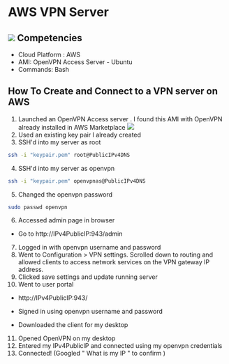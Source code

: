 # AWS VPN Server
![](https://openvpn.net/wp-content/uploads/clientUI-login.png)
Competencies
-------

- Cloud Platform : AWS 
- AMI: OpenVPN Access Server - Ubuntu 
- Commands: Bash 

How To Create and Connect to a VPN server on AWS
-----------

1. Launched an OpenVPN Access server . I found this AMI with OpenVPN already installed in AWS Marketplace ![](https://openvpn.net/wp-content/uploads/vpn_server_resources/byol-ami.png)
2. Used an existing key pair I already created  
3. SSH'd into my server as root 
```bash
ssh -i "keypair.pem" root@PublicIPv4DNS 
```
4. SSH'd into my server as openvpn 
```bash
ssh -i "keypair.pem" openvpnas@PublicIPv4DNS
```
5. Changed the openvpn password 
```bash
sudo passwd openvpn 
```
6. Accessed admin page in browser 
  - Go to http://IPv4PublicIP:943/admin 
7. Logged in with openvpn username and password 
8. Went to Configuration > VPN settings. Scrolled down to routing and allowed clients to access network services on the VPN gateway IP address. 
9. Clicked save settings and update running server 
10. Went to user portal  

  - http://IPv4PublicIP:943/ 

  - Signed in using openvpn username and password 

  - Downloaded the client for my desktop 
11. Opened OpenVPN on my desktop  
12. Entered my IPv4PublicIP and connected using my openvpn credentials 
13. Connected! (Googled " What is my IP " to confirm )

